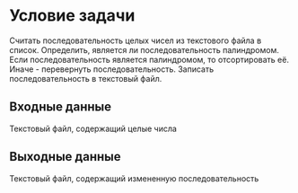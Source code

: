 # Условие задачи

Считать последовательность целых чисел из текстового файла в список.
Определить, является ли последовательность палиндромом.
Если последовательность является палиндромом, то отсортировать её.
Иначе - перевернуть последовательность.
Записать последовательность в текстовый файл.

## Входные данные

Текстовый файл, содержащий целые числа

## Выходные данные

Текстовый файл, содержащий измененную последовательность
